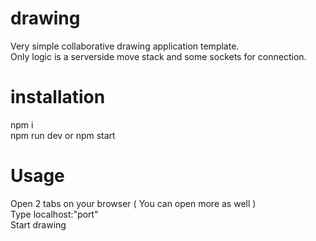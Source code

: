 # drawing
Very simple collaborative drawing application template. <br>
Only logic is a serverside move stack and some sockets for connection.
# installation
npm i <br>
npm run dev or npm start
# Usage
Open 2 tabs on your browser ( You can open more as well ) <br>
Type localhost:"port" <br>
Start drawing
